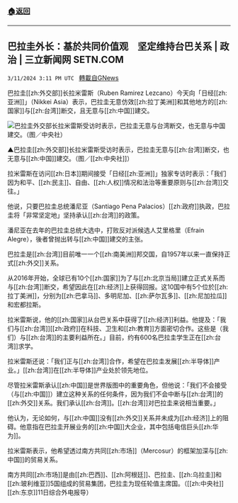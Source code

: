 ###  [:house:返回](README.md)
---


## 巴拉圭外长：基於共同价值观　坚定维持台巴关系 | 政治 | 三立新闻网  SETN.COM
`3/11/2024 3:11 PM UTC ` [轉載自GNews](https://gnews.org/articles/2384798)

巴拉圭[[zh:外交部]]长拉米雷斯（Ruben Ramirez Lezcano）今天向「日经[[zh:亚洲]]」（Nikkei Asia）表示，巴拉圭无意仿效[[zh:拉丁美洲]]和其他地方的[[zh:国家]]与[[zh:台湾]]断交，且无意与[[zh:中国]]建交。

![巴拉圭外交部长拉米雷斯受访时表示，巴拉圭无意与台湾断交，也无意与中国建交。（图／中央社）](https://attach.setn.com/newsimages/2023/07/15/4240616-PH.jpg "巴拉圭外交部长拉米雷斯受访时表示，巴拉圭无意与台湾断交，也无意与中国建交。（图／中央社）")

▲巴拉圭[[zh:外交部]]长拉米雷斯受访时表示，巴拉圭无意与[[zh:台湾]]断交，也无意与[[zh:中国]]建交。（图／[[zh:中央社]]）

拉米雷斯在访问[[zh:日本]]期间接受「日经[[zh:亚洲]]」独家专访时表示：「我们因为和平、[[zh:民主]]、自由、[[zh:人权]]情况和法治等重要原则与[[zh:台湾]]交往。」

他说，只要巴拉圭总统潘尼亚（Santiago Pena Palacios）[[zh:政府]]执政，巴拉圭将「非常坚定地」坚持承认[[zh:台湾]]的政策。

潘尼亚在去年的巴拉圭总统大选中，打败反对派候选人艾里格里（Efrain Alegre），後者曾抛出转与[[zh:中国]]建交的主张。

巴拉圭是[[zh:台湾]]目前唯一一个[[zh:南美洲]]邦交国，自1957年以来一直保持正式[[zh:外交]]关系。

从2016年开始，全球已有10个[[zh:国家]]为了与[[zh:北京当局]]建立正式关系而与[[zh:台湾]]断交，希望因此在[[zh:经济]]上获得回报。这10国中有5个位於[[zh:拉丁美洲]]，分别为[[zh:巴拿马]]、多明尼加、[[zh:萨尔瓦多]]、[[zh:尼加拉瓜]]和宏都拉斯。

拉米雷斯说，他的[[zh:国家]]从台巴关系中获得了[[zh:经济]]利益。他提及：「我们与[[zh:台湾]][[zh:政府]]在科技、卫生和[[zh:教育]]方面密切合作。这些是（我们）与[[zh:台湾]]的主要利益所在。」目前，约有600名巴拉圭学生正在[[zh:台湾]]求学。

拉米雷斯还说：「我们正与[[zh:台湾]]合作，希望在巴拉圭发展[[zh:半导体]]产业。」[[zh:台湾]]在[[zh:半导体]]产业处於领先地位。

尽管拉米雷斯承认[[zh:中国]]是世界版图中的重要角色，但他说：「我们不会接受（与[[zh:中国]]）建立这种关系的任何条件，因为我们不会中断与[[zh:台湾]]的[[zh:外交]]关系。我们承认[[zh:台湾]]。[[zh:台湾]]对巴拉圭来说相当重要。」

他认为，无论如何，与[[zh:中国]]没有[[zh:外交]]关系并未成为[[zh:经济]]上的阻碍。他意指在巴拉圭开展业务的[[zh:中国]]大企业，其中包括电信巨头[[zh:华为]]。

拉米雷斯表示，他希望透过南方共同[[zh:市场]]（Mercosur）的框架加深与[[zh:中国]]的贸易关系。

南方共同[[zh:市场]]是由[[zh:巴西]]、[[zh:阿根廷]]、巴拉圭、[[zh:乌拉圭]]和[[zh:玻利维亚]]5国组成的贸易集团，巴拉圭为现任轮值主席国。（[[zh:中央社]][[zh:东京]]11日综合外电报导）
